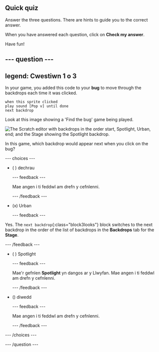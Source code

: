 ## Quick quiz

Answer the three questions. There are hints to guide you to the correct answer.

When you have answered each question, click on **Check my answer**.

Have fun!

--- question ---
---
legend: Cwestiwn 1 o 3
---

In your game, you added this code to your **bug** to move through the backdrops each time it was clicked.

```blocks3
when this sprite clicked
play sound [Pop v] until done
next backdrop
```

Look at this image showing a 'Find the bug' game being played.

![The Scratch editor with backdrops in the order start, Spotlight, Urban, end; and the Stage showing the Spotlight backdrop.](images/quiz1-backdrops.png)

In this game, which backdrop would appear next when you click on the bug?

--- choices ---

- ( ) dechrau

  --- feedback ---

  Mae angen i ti feddwl am drefn y cefnlenni.

  --- /feedback ---

- (x) Urban

  --- feedback ---

Yes. The `next backdrop`{:class="block3looks"} block switches to the next backdrop in the order of the list of backdrops in the **Backdrops** tab for the **Stage**.

--- /feedback ---

- ( ) Spotlight

  --- feedback ---

  Mae'r gefnlen **Spotlight** yn dangos ar y Llwyfan. Mae angen i ti feddwl am drefn y cefnlenni.

  --- /feedback ---

- () diwedd

  --- feedback ---

  Mae angen i ti feddwl am drefn y cefnlenni.

  --- /feedback ---

--- /choices ---

--- /question ---
